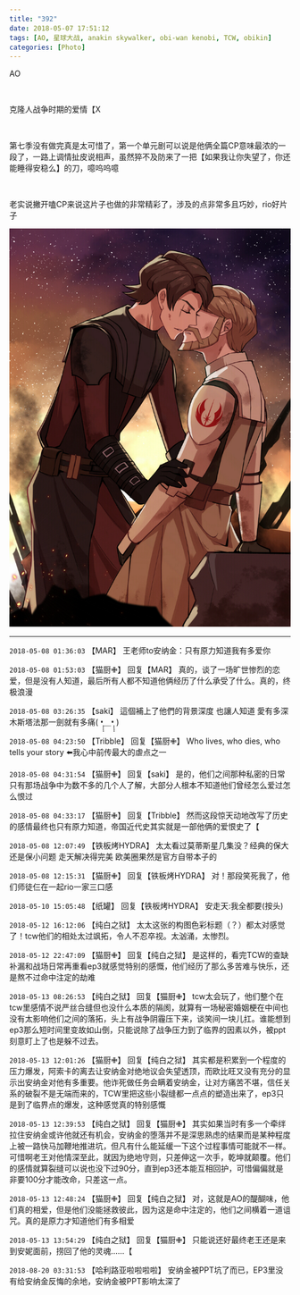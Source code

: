 ```yaml
---
title: "392"
date: 2018-05-07 17:51:12
tags: [AO, 星球大战, anakin skywalker, obi-wan kenobi, TCW, obikin]
categories: [Photo]
---
```


<p>AO</p> 
<p>&nbsp;<br /></p> 
<p>克隆人战争时期的爱情【X</p> 
<p>&nbsp;<br /></p> 
<p>第七季没有做完真是太可惜了，第一个单元剧可以说是他俩全篇CP意味最浓的一段了，一路上调情扯皮说相声，虽然猝不及防来了一把【如果我让你失望了，你还能睡得安稳么】的刀，噫呜呜噫</p> 
<p>&nbsp;<br /></p> 
<p>老实说撇开嗑CP来说这片子也做的非常精彩了，涉及的点非常多且巧妙，rio好片子</p>

![](https://raw.githubusercontent.com/alicewish/meowchain247/master/img_cVZNdzJtQk9JV2MvNThOT0xTMVJhUXg0amM0bVFpOFE5K1QrUmZJVFhQZFhxcEN0UXliOEt3PT0.jpg)

---

`2018-05-08 01:36:03` 【MAR】 王老师to安纳金：只有原力知道我有多爱你

`2018-05-08 01:53:03` 【猫厨✙】 回复【MAR】 真的，谈了一场旷世惨烈的恋爱，但是没有人知道，最后所有人都不知道他俩经历了什么承受了什么。真的，终极浪漫

`2018-05-08 03:26:35` 【saki】 這個補上了他們的背景深度 也讓人知道 愛有多深 木斯塔法那一劍就有多痛( •̩̩̩̩＿•̩̩̩̩ )

`2018-05-08 04:23:50` 【Tribble】 回复【猫厨✙】 Who lives, who dies, who tells your story ⬅️我心中前传最大的虐点之一

`2018-05-08 04:31:54` 【猫厨✙】 回复【saki】 是的，他们之间那种私密的日常只有那场战争中为数不多的几个人了解，大部分人根本不知道他们曾经怎么爱过怎么恨过

`2018-05-08 04:33:17` 【猫厨✙】 回复【Tribble】 然而这段惊天动地改写了历史的感情最终也只有原力知道，帝国近代史其实就是一部他俩的爱恨史了【

`2018-05-08 12:07:49` 【铁板烤HYDRA】 太太看过莫蒂斯星几集没？经典的保大还是保小问题 走天解决得完美 欧美圈果然是官方自带本子的

`2018-05-08 12:15:31` 【猫厨✙】 回复【铁板烤HYDRA】 对！那段笑死我了，他们师徒仨在一起rio一家三口感

`2018-05-10 15:05:48` 【纸罐】 回复【铁板烤HYDRA】 安走天:我全都要(按头)

`2018-05-12 16:12:06` 【纯白之狱】 太太这张的构图色彩标题（？）都太对感觉了！tcw他们的相处太过飒拓，令人不忍卒视。太汹涌，太惨烈。

`2018-05-12 22:47:09` 【猫厨✙】 回复【纯白之狱】 是这样的，看完TCW的查缺补漏和战场日常再重看ep3就感觉特别的感慨，他们经历了那么多苦难与快乐，还是熬不过命中注定的劫难

`2018-05-13 08:26:53` 【纯白之狱】 回复【猫厨✙】 tcw太会玩了，他们整个在tcw里感情不说严丝合缝但也没什么本质的隔阂，就算有一场秘密婚姻梗在中间也没有太影响他们之间的落拓，头上有战争阴霾压下来，谈笑间一块儿扛。谁能想到ep3那么短时间里变故如山倒，只能说除了战争压力到了临界的因素以外，被ppt刻意盯上了也是躲不过去。

`2018-05-13 12:01:26` 【猫厨✙】 回复【纯白之狱】 其实都是积累到一个程度的压力爆发，阿索卡的离去让安纳金对绝地议会失望透顶，而欧比旺又没有充分的显示出安纳金对他有多重要。他诈死做任务会瞒着安纳金，让对方痛苦不堪，信任关系的破裂不是无端而来的，TCW里把这些小裂缝都一点点的塑造出来了，ep3只是到了临界点的爆发，这种感觉真的特别感慨

`2018-05-13 12:39:53` 【纯白之狱】 回复【猫厨✙】 其实如果当时有多一个牵绊拉住安纳金或许他就还有机会，安纳金的堕落并不是深思熟虑的结果而是某种程度上被一路快马加鞭地推进坑，但凡有什么能延缓一下这个过程事情可能就不一样。可惜啊老王对他情深至此，就因为绝地守则，只差伸这一次手，乾坤就颠覆。他们的感情就算裂缝可以说也没下过90分，直到ep3还本能互相回护，可惜偏偏就是非要100分才能改命，只差这一点。

`2018-05-13 12:48:24` 【猫厨✙】 回复【纯白之狱】 对，这就是AO的醍醐味，他们真的相爱，但是他们没能拯救彼此，因为这是命中注定的，他们之间横着一道诅咒。真的是原力才知道他们有多相爱

`2018-05-13 13:54:29` 【纯白之狱】 回复【猫厨✙】 只能说还好最终老王还是来到安妮面前，捞回了他的灵魂……【

`2018-08-20 03:31:53` 【哈利路亚啦啦啦啦】 安纳金被PPT坑了而已，EP3里没有给安纳金反悔的余地，安纳金被PPT影响太深了
